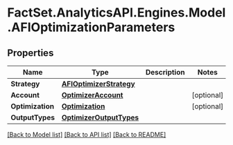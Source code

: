 # FactSet.AnalyticsAPI.Engines.Model.AFIOptimizationParameters

## Properties

Name | Type | Description | Notes
------------ | ------------- | ------------- | -------------
**Strategy** | [**AFIOptimizerStrategy**](AFIOptimizerStrategy.md) |  | 
**Account** | [**OptimizerAccount**](OptimizerAccount.md) |  | [optional] 
**Optimization** | [**Optimization**](Optimization.md) |  | [optional] 
**OutputTypes** | [**OptimizerOutputTypes**](OptimizerOutputTypes.md) |  | 

[[Back to Model list]](../README.md#documentation-for-models) [[Back to API list]](../README.md#documentation-for-api-endpoints) [[Back to README]](../README.md)

